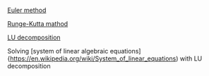 [Euler method](https://en.wikipedia.org/wiki/Euler_method)

[Runge-Kutta mathod](https://en.wikipedia.org/wiki/Euler_method)

[LU decomposition](https://en.wikipedia.org/wiki/LU_decomposition)

Solving [system of linear algebraic equations]{https://en.wikipedia.org/wiki/System_of_linear_equations) with LU decomposition
